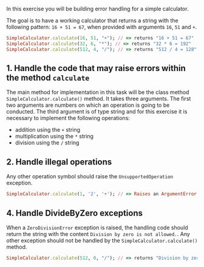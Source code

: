 In this exercise you will be building error handling for a simple calculator.

The goal is to have a working calculator that returns a string with the following pattern: `16 + 51 = 67`, when provided with arguments `16`, `51` and `+`.

```ruby
SimpleCalculator.calculate(16, 51, "+"); // => returns "16 + 51 = 67"
SimpleCalculator.calculate(32, 6, "*"); // => returns "32 * 6 = 192"
SimpleCalculator.calculate(512, 4, "/"); // => returns "512 / 4 = 128"
```

## 1. Handle the code that may raise errors within the method `calculate`

The main method for implementation in this task will be the class method `SimpleCalculator.calculate()` method. It takes three arguments. The first two arguments are numbers on which an operation is going to be conducted. The third argument is of type string and for this exercise it is necessary to implement the following operations:

- addition using the `+` string
- multiplication using the `*` string
- division using the `/` string

## 2. Handle illegal operations

Any other operation symbol should raise the `UnsupportedOperation` exception.

```ruby
SimpleCalculator.calculate(1, '2', '+'); // => Raises an ArgumentError
```

## 4. Handle DivideByZero exceptions

When a `ZeroDivisionError` exception is raised, the handling code should return the string with the content `Division by zero is not allowed.`. Any other exception should not be handled by the `SimpleCalculator.calculate()` method.

```ruby
SimpleCalculator.calculate(512, 0, "/"); // => returns "Division by zero is not allowed."
```
